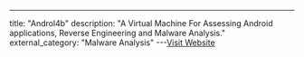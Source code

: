 ---
title: "Androl4b"
description: "A Virtual Machine For Assessing Android applications, Reverse Engineering and Malware Analysis."
external_category: "Malware Analysis"
---[Visit Website](https://github.com/sh4hin/Androl4b)

